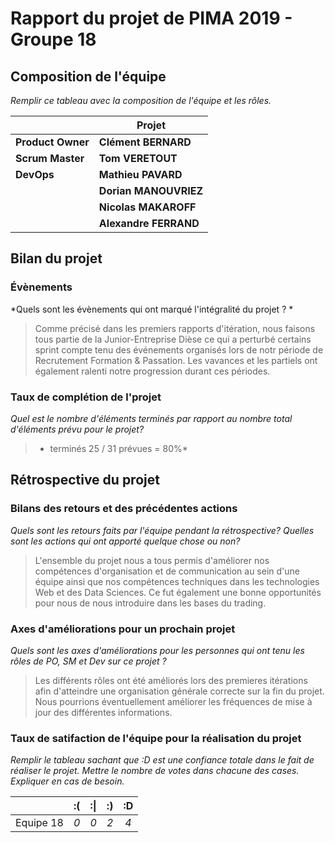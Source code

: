 # Rapport du projet de PIMA 2019 - Groupe 18

## Composition de l'équipe 
*Remplir ce tableau avec la composition de l'équipe et les rôles.*

|  &nbsp;                 | Projet                   |
| -------------           |-------------             |
| **Product Owner**       | __Clément BERNARD__      |
| **Scrum Master**        | **Tom VERETOUT**         |
| **DevOps**              | **Mathieu PAVARD**       |
|                         | **Dorian MANOUVRIEZ**    |
|                         | **Nicolas MAKAROFF**     |
|                         | **Alexandre FERRAND**    |

## Bilan du projet
### Évènements 
*Quels sont les évènements qui ont marqué l'intégralité du projet ? *
> Comme précisé dans les premiers rapports d'itération, nous faisons tous partie de la Junior-Entreprise Dièse ce qui a perturbé certains sprint compte tenu des événements organisés lors de notr période de Recrutement Formation & Passation.
> Les vavances et les partiels ont également ralenti notre progression durant ces périodes.

### Taux de complétion de l'projet  
*Quel est le nombre d'éléments terminés par rapport au nombre total d'éléments prévu pour le projet?*
> * terminés 25 / 31 prévues = 80%*

## Rétrospective du projet
  
### Bilans des retours et des précédentes actions 
*Quels sont les retours faits par l'équipe pendant la rétrospective? Quelles sont les actions qui ont apporté quelque chose ou non?*
> L'ensemble du projet nous a tous permis d'améliorer nos compétences d'organisation et de communication au sein d'une équipe ainsi que nos compétences techniques dans les technologies Web et des Data Sciences.
> Ce fut également une bonne opportunités pour nous de nous introduire dans les bases du trading.
 
### Axes d'améliorations pour un prochain projet
*Quels sont les axes d'améliorations pour les personnes qui ont tenu les rôles de PO, SM et Dev sur ce projet ?*
> Les différents rôles ont été améliorés lors des premieres itérations afin d'atteindre une organisation générale correcte sur la fin du projet. Nous pourrions éventuellement améliorer les fréquences de mise à jour des différentes informations.

### Taux de satifaction de l'équipe pour la réalisation du projet 
*Remplir le tableau sachant que :D est une confiance totale dans le fait de réaliser le projet. Mettre le nombre de votes dans chacune des cases. Expliquer en cas de besoin.*

|          	| :( 	| :&#124; 	| :) 	| :D 	|
|:--------:	|:----:	|:----:	    |:----:	|:----:	|
| Equipe 18	|  *0* 	|  *0* 	    |  *2* 	|  *4* 	|

 
 